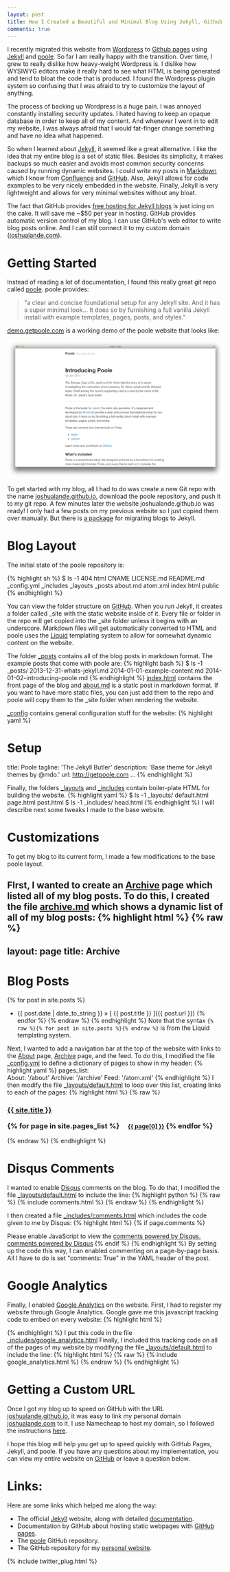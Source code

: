 ```yaml
---
layout: post
title: How I Created a Beautiful and Minimal Blog Using Jekyll, Github Pages, and poole
comments: true 
---
```


I recently migrated this website from [Wordpress](http://wordpress.com) to [Github pages](http://pages.github.com/)
using [Jekyll](http://jekyllrb.com) and [poole](https://github.com/poole/poole). So far I am really happy with the transition. Over time, I grew to really dislike how heavy-weight Wordpress is. I dislike how WYSIWYG editors make it really hard to see what HTML is being generated and tend to bloat the code that is produced. I found the Wordpress plugin system so confusing that I was afraid to try to customize the layout of anything.

The process of backing up Wordpress is a huge pain. I was annoyed constantly installing security updates. I hated having to keep an opaque database in order to keep all of my content. And whenever I went in to edit my website, I was always afraid that I would fat-finger change something and have no idea what happened. 


So when I learned about [Jekyll](http://jekyllrb.com/), it seemed like a great alternative. I like the idea that my entire blog is a set of static files. Besides its simplicity, it makes backups so much easier and avoids most common security concerns caused by running dynamic websites. I could write my posts in [Markdown](http://en.wikipedia.org/wiki/Markdown) which I know from [Confluence](https://www.atlassian.com/software/confluence) and [GitHub](http://github.com). Also, Jekyll allows for code examples to be very nicely embedded in the website. Finally, Jekyll is very lightweight and allows for very minimal websites without any bloat.

The fact that GitHub provides [free hosting for Jekyll blogs](http://pages.github.com) is just icing on the cake. It will save me ~$50 per year in hosting. GitHub provides automatic version control of my blog. I can use GitHub's web editor to write blog posts online. And I can still connect it to my custom domain ([joshualande.com](http://joshualande.com)).

# Getting Started

Instead of reading a lot of documentation, I found this really great git repo called [poole](https://github.com/poole/poole). poole provides:

> "a clear and concise foundational setup for any Jekyll site. And it has a super minimal look... It does so by furnishing a full vanilla Jekyll install with example templates, pages, posts, and styles."

[demo.getpoole.com](http://demo.getpoole.com/) is a working demo of the poole website that looks like:

![The demo pool website](/assets/demo_poole_website.png)

To get started with my blog, all I had to do was create a new Git repo with the name [joshualande.github.io](http://joshualande.github.io), download the poole repository, and push it to my git repo. A few minutes later the website joshualande.github.io was ready! I only had a few posts on my previous website so I just copied them over manually. But there is [a package](http://jekyllrb.com/docs/migrations) for migrating blogs to Jekyll.

# Blog Layout

The initial state of the poole repository is:

{% highlight sh %}
$ ls -1
404.html
CNAME
LICENSE.md
README.md
_config.yml
_includes
_layouts
_posts
about.md
atom.xml
index.html
public
{% endhighlight %}

You can view the folder structure on [GitHub](https://github.com/poole/poole).
When you run Jekyll, it creates a folder called _site with the
static website inside of it. Every file or folder in the repo will get copied 
into the _site folder unless it begins with an underscore.
Markdown files will get automatically converted to HTML
and poole uses the [Liquid](http://liquidmarkup.org) templating system to allow
for somewhat dynamic content on the website.

The folder [_posts](https://github.com/poole/poole/tree/master/_posts) contains all of the blog posts in markdown format.
The example posts that come with poole are:
{% highlight bash %}
$ ls -1 _posts/
2013-12-31-whats-jekyll.md
2014-01-01-example-content.md
2014-01-02-introducing-poole.md
{% endhighlight %}
[index.html](https://github.com/poole/poole/blob/master/index.html) 
contains the front page of the blog and 
[about.md](https://github.com/poole/poole/blob/master/about.md) is a
static post in markdown format.
If you want to have more static files, you can just add them to the
repo and poole will copy them to the _site folder when rendering the website.

[_config](https://github.com/poole/poole/blob/master/_config.yml) 
contains general configuration stuff for the website:
{% highlight yaml %}
# Setup
title:            Poole
tagline:          'The Jekyll Butler'
description:      'Base theme for Jekyll themes by @mdo.'
url:              http://getpoole.com
...
{% endhighlight %}

Finally, the folders [_layouts](https://github.com/poole/poole/blob/master/_layouts) 
and [_includes](https://github.com/poole/poole/tree/master/_includes)
contain boiler-plate HTML for building the website.
{% highlight yaml %}
$ ls -1 _layouts/
default.html
page.html
post.html
$ ls -1 _includes/
head.html
{% endhighlight %}
I will describe next some tweaks I made to the base website.

# Customizations 

To get my blog to its current form, I made a few modifications to the base poole layout. 

FIrst, I wanted to create an [Archive](/archive/) page which listed all of my blog posts.
To do this, I created the file [archive.md](https://github.com/joshualande/joshualande.github.io/blob/5e5ca6389fbc66be06488b9b7803e0278ee1b89f/archive.md) which shows a dynamic list of all of 
my blog posts:
{% highlight html %}
{% raw %}
---
layout: page
title: Archive
---

# Blog Posts

{% for post in site.posts %}
  * {{ post.date | date_to_string }} &raquo; [ {{ post.title }} ]({{ post.url }})
{% endfor %}
{% endraw %}
{% endhighlight %}
Note that the syntax ```{% raw %}{% for post in site.posts %}{% endraw %}``` is from the Liquid templating system.

Next, I wanted to add a navigation bar at the top of the website with links to the [About](/about/) page, [Archive](/archive) page, and the feed. To do this, I modified the file [_config.yml](https://github.com/joshualande/joshualande.github.io/blob/64d03b883b64dd8aedf30b903ecaae92a282955a/_config.yml) to define a dictionary of pages to show in my header:
{% highlight yaml %}
pages_list:       
  About: '/about'
  Archive: '/archive'
  Feed: '/atom.xml'
{% endhighlight %}
I then modify the file [_layouts/default.html](https://github.com/joshualande/joshualande.github.io/blob/64d03b883b64dd8aedf30b903ecaae92a282955a/_layouts/default.html) to loop over this list, creating links to each of the pages:
{% highlight html %}
{% raw %}
<h3 class="masthead-title">
<a href="/" title="Home">{{ site.title }}</a>

{% for page in site.pages_list %}
  &nbsp;&nbsp;&nbsp;
  <small><a href="{{ page[1]  }}">{{ page[0] }}</a></small>
{% endfor %}
</h3>
{% endraw %}
{% endhighlight %}


# Disqus Comments

I wanted to enable [Disqus](http://disqus.com/) comments on the
blog. To do that, I modified the file [_layouts/default.html](https://github.com/joshualande/joshualande.github.io/blob/64d03b883b64dd8aedf30b903ecaae92a282955a/_layouts/default.html) to include the line:
{% highlight python %}
{% raw %}
{% include comments.html %}
{% endraw %}
{% endhighlight %}

I then created a file [_includes/comments.html](https://github.com/joshualande/joshualande.github.io/blob/64d03b883b64dd8aedf30b903ecaae92a282955a/_includes/comments.html) which includes the code given to me by Disqus:
{% highlight html %}
{% if page.comments %}
<!-- Add Disqus comments. -->
<div id="disqus_thread"></div>
<script type="text/javascript">
  /* * * CONFIGURATION VARIABLES: EDIT BEFORE PASTING INTO YOUR WEBPAGE * * */
  var disqus_shortname = '<USERNAME>'; // required: replace example with your forum shortname

  /* * * DON'T EDIT BELOW THIS LINE * * */
  (function() {
    var dsq = document.createElement('script'); dsq.type = 'text/javascript'; dsq.async = true;
    dsq.src = '//' + disqus_shortname + '.disqus.com/embed.js';
    (document.getElementsByTagName('head')[0] || document.getElementsByTagName('body')[0]).appendChild(dsq);
  })();
</script>
<noscript>Please enable JavaScript to view the <a href="http://disqus.com/?ref_noscript">comments powered by Disqus.</a></noscript>
<a href="http://disqus.com" class="dsq-brlink">comments powered by <span class="logo-disqus">Disqus</span></a>
{% endif %}
{% endhighlight %}
By setting up the code this way, I can enabled commenting on a page-by-page basis. All I have to do is set "comments: True" in the YAML header of the post.

# Google Analytics

Finally, I enabled [Google Analytics](http://www.google.com/analytics) on the website. First, I had to register my website through
Google Analytics. Google gave me this javascript tracking code to embed on every website:
{% highlight html %}
<script>
  (function(i,s,o,g,r,a,m){i['GoogleAnalyticsObject']=r;i[r]=i[r]||function(){
  (i[r].q=i[r].q||[]).push(arguments)},i[r].l=1*new Date();a=s.createElement(o),
  m=s.getElementsByTagName(o)[0];a.async=1;a.src=g;m.parentNode.insertBefore(a,m)
  })(window,document,'script','//www.google-analytics.com/analytics.js','ga');

  ga('create', 'UA-47674613-1', 'joshualande.com');
  ga('send', 'pageview');

</script>
{% endhighlight %}
I put this code in the file
[\_includes/google\_analytics.html](https://github.com/joshualande/joshualande.github.io/blob/64d03b883b64dd8aedf30b903ecaae92a282955a/_includes/google_analytics.html)
Finally, I included this tracking code on all of the pages of my website by modifying the file
[_layouts/default.html](https://github.com/joshualande/joshualande.github.io/blob/64d03b883b64dd8aedf30b903ecaae92a282955a/_layouts/default.html)
to include the line:
{% highlight html %}
{% raw %}
{% include google_analytics.html %}
{% endraw %}
{% endhighlight %}

# Getting a Custom URL

Once I got my blog up to speed on GitHub with the URL [joshualande.github.io](http://joshualande.github.io), it was easy to link my personal domain [joshualande.com](http://joshualande.com) to it. I use Namecheap to host my domain, so I followed the instructions [here](http://davidensinger.com/2013/03/setting-the-dns-for-github-pages-on-namecheap).

I hope this blog will help you get up to speed quickly with GitHub Pages, Jekyll, and poole.
If you have any questions about my implementation, you can view my entire website on [GitHub](https://github.com/joshualande/joshualande.github.io) or leave a question below.

# Links:

Here are some links which helped me along the way:

* The official [Jekyll](http://jekyllrb.com) website, along with detailed [documentation](http://jekyllrb.com/docs/home).
* Documentation by GitHub about hosting static webpages with [GitHub pages](http://pages.github.com).
* The [poole](https://github.com/poole/poole) GitHub repository.
* The GitHub repository for my [personal website](http://github.com/joshualande/joshualande.github.io).

{% include twitter_plug.html %}
